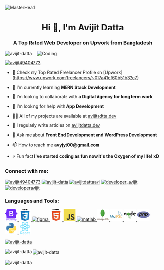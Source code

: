 ![MasterHead](https://www.subratadeybd.com/wp-content/uploads/2023/07/Avijit-Datta-2000-×-600px.png)
<h1 align="center">Hi 👋, I'm Avijit Datta</h1>
<h3 align="center">A Top Rated Web Developer on Upwork from Bangladesh</h3>
<img align="right" alt="Coding" width="400" src="https://static-00.iconduck.com/assets.00/web-developer-illustration-503x512-mega3xxj.png">

<p align="left"> <img src="https://komarev.com/ghpvc/?username=avijit-datta&label=Profile%20views&color=0e75b6&style=flat" alt="avijit-datta" /> </p>

<p align="left"> <a href="https://twitter.com/avyjyt" target="blank"><img src="https://img.shields.io/twitter/follow/avyjyt?logo=twitter&style=for-the-badge" alt="avijit49404773" /></a> </p>

- 🔭 Check my Top Rated Freelancer Profile on [Upwork] (https://www.upwork.com/freelancers/~017a41cf60b51b32c7)

- 🌱 I’m currently learning **MERN Stack Development**

- 👯 I’m looking to collaborate with **a Digital Agency for long term work**

- 🤝 I’m looking for help with **App Development**

- 👨‍💻 All of my projects are available at [avijitadtta.dev](https://www.avijitdatta.com)

- 📝 I regularly write articles on [avijitdatta.dev](https://dev-avijitdatta.pantheonsite.io/)

- 💬 Ask me about **Front End Development and WordPress Development**

- 📫 How to reach me **avyjyt00@gmail.com**

- ⚡ Fun fact **I've started coding as fun now it's the Oxygen of my life! xD**

<h3 align="left">Connect with me:</h3>
<p align="left">
<a href="https://twitter.com/avijit49404773" target="blank"><img align="center" src="https://raw.githubusercontent.com/rahuldkjain/github-profile-readme-generator/master/src/images/icons/Social/twitter.svg" alt="avijit49404773" height="30" width="40" /></a>
<a href="https://linkedin.com/in/avijit-datta" target="blank"><img align="center" src="https://raw.githubusercontent.com/rahuldkjain/github-profile-readme-generator/master/src/images/icons/Social/linked-in-alt.svg" alt="avijit-datta" height="30" width="40" /></a>
<a href="https://fb.com/avijitdattaavi" target="blank"><img align="center" src="https://raw.githubusercontent.com/rahuldkjain/github-profile-readme-generator/master/src/images/icons/Social/facebook.svg" alt="avijitdattaavi" height="30" width="40" /></a>
<a href="https://instagram.com/developer_avijit" target="blank"><img align="center" src="https://raw.githubusercontent.com/rahuldkjain/github-profile-readme-generator/master/src/images/icons/Social/instagram.svg" alt="developer_avijit" height="30" width="40" /></a>
<a href="https://www.behance.net/developeravijit" target="blank"><img align="center" src="https://raw.githubusercontent.com/rahuldkjain/github-profile-readme-generator/master/src/images/icons/Social/behance.svg" alt="developeravijit" height="30" width="40" /></a>
</p>

<h3 align="left">Languages and Tools:</h3>
<p align="left"> <a href="https://getbootstrap.com" target="_blank" rel="noreferrer"> <img src="https://raw.githubusercontent.com/devicons/devicon/master/icons/bootstrap/bootstrap-plain-wordmark.svg" alt="bootstrap" width="40" height="40"/> </a> <a href="https://www.w3schools.com/css/" target="_blank" rel="noreferrer"> <img src="https://raw.githubusercontent.com/devicons/devicon/master/icons/css3/css3-original-wordmark.svg" alt="css3" width="40" height="40"/> </a> <a href="https://www.figma.com/" target="_blank" rel="noreferrer"> <img src="https://www.vectorlogo.zone/logos/figma/figma-icon.svg" alt="figma" width="40" height="40"/> </a> <a href="https://www.w3.org/html/" target="_blank" rel="noreferrer"> <img src="https://raw.githubusercontent.com/devicons/devicon/master/icons/html5/html5-original-wordmark.svg" alt="html5" width="40" height="40"/> </a> <a href="https://developer.mozilla.org/en-US/docs/Web/JavaScript" target="_blank" rel="noreferrer"> <img src="https://raw.githubusercontent.com/devicons/devicon/master/icons/javascript/javascript-original.svg" alt="javascript" width="40" height="40"/> </a> <a href="https://www.mathworks.com/" target="_blank" rel="noreferrer"> <img src="https://upload.wikimedia.org/wikipedia/commons/2/21/Matlab_Logo.png" alt="matlab" width="40" height="40"/> </a> <a href="https://www.mongodb.com/" target="_blank" rel="noreferrer"> <img src="https://raw.githubusercontent.com/devicons/devicon/master/icons/mongodb/mongodb-original-wordmark.svg" alt="mongodb" width="40" height="40"/> </a> <a href="https://www.mysql.com/" target="_blank" rel="noreferrer"> <img src="https://raw.githubusercontent.com/devicons/devicon/master/icons/mysql/mysql-original-wordmark.svg" alt="mysql" width="40" height="40"/> </a> <a href="https://nodejs.org" target="_blank" rel="noreferrer"> <img src="https://raw.githubusercontent.com/devicons/devicon/master/icons/nodejs/nodejs-original-wordmark.svg" alt="nodejs" width="40" height="40"/> </a> <a href="https://www.php.net" target="_blank" rel="noreferrer"> <img src="https://raw.githubusercontent.com/devicons/devicon/master/icons/php/php-original.svg" alt="php" width="40" height="40"/> </a> <a href="https://www.python.org" target="_blank" rel="noreferrer"> <img src="https://raw.githubusercontent.com/devicons/devicon/master/icons/python/python-original.svg" alt="python" width="40" height="40"/> </a> <a href="https://reactjs.org/" target="_blank" rel="noreferrer"> <img src="https://raw.githubusercontent.com/devicons/devicon/master/icons/react/react-original-wordmark.svg" alt="react" width="40" height="40"/> </a> </p>

<p align="left"> <a href="#"><img src="https://github-profile-trophy.vercel.app/?username=avijit-datta" alt="avijit-datta" /></a> </p>

<p><img align="left" src="https://github-readme-stats.vercel.app/api/top-langs?username=avijit-datta&show_icons=true&locale=en&layout=compact" alt="avijit-datta" /></p>

<p>&nbsp;<img align="center" src="https://github-readme-stats.vercel.app/api?username=avijit-datta&show_icons=true&locale=en" alt="avijit-datta" /></p>

<p><img align="center" src="https://github-readme-streak-stats.herokuapp.com/?user=avijit-datta&" alt="avijit-datta" /></p>
